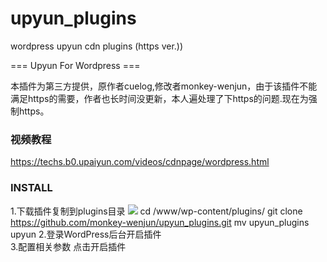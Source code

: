 # upyun_plugins
wordpress upyun cdn plugins (https ver.))

=== Upyun For Wordpress === 

本插件为第三方提供，原作者cuelog,修改者monkey-wenjun，由于该插件不能满足https的需要，作者也长时间没更新，本人遍处理了下https的问题.现在为强制https。

### 视频教程
https://techs.b0.upaiyun.com/videos/cdnpage/wordpress.html
### INSTALL

1.下载插件复制到plugins目录
![](https://image.mikifuns.com/wp-content/upload/2019/04/AIEJKK.gif)
      cd /www/wp-content/plugins/
      git clone https://github.com/monkey-wenjun/upyun_plugins.git
      mv upyun_plugins upyun
2.登录WordPress后台开启插件      
3.配置相关参数 点击开启插件
